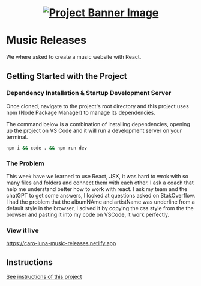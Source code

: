 <h1 align="center">
  <a href="">
    <img src="/src/assets/music-releases.svg" alt="Project Banner Image">
  </a>
</h1>

# Music Releases

We where asked to create a music website with React.

## Getting Started with the Project

### Dependency Installation & Startup Development Server

Once cloned, navigate to the project's root directory and this project uses npm (Node Package Manager) to manage its dependencies.

The command below is a combination of installing dependencies, opening up the project on VS Code and it will run a development server on your terminal.

```bash
npm i && code . && npm run dev
```

### The Problem

This week have we learned to use React, JSX, it was hard to wrok with so many files and folders and connect them with each other. I ask a coach that help me understand better how to work with react. I ask my team and the chatGPT to get some answers, I looked at questions asked on StakOverflow. I had the problem that the albumNAme and artistName was underline from a default style in the browser, I solved it by copying  the css style from the the browser and pasting it into my code on VSCode, it work perfectly. 

### View it live

https://caro-luna-music-releases.netlify.app

## Instructions

<a href="instructions.md">
   See instructions of this project
  </a>
